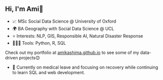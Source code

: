 ## Hi, I'm Ami👋

- 📈 MSc Social Data Science @ University of Oxford  
- 🌍 BA Geography with Social Data Science @ UCL  
- ⭐️ Interests: NLP, GIS, Responsible AI, Natural Disaster Response
- 🧑🏻‍💻 Tools: Python, R, SQL

Check out my portfolio at [amikashima.github.io](https://amikashima.github.io) to see some of my data-driven projects😊

- 🧩 Currently on medical leave and focusing on recovery while continuing to learn SQL and web development.
<!--
**amikashima/amikashima** is a ✨ _special_ ✨ repository because its `README.md` (this file) appears on your GitHub profile.

Here are some ideas to get you started:

- 🔭 I’m currently working on ...
- 🌱 I’m currently learning ...
- 👯 I’m looking to collaborate on ...
- 🤔 I’m looking for help with ...
- 💬 Ask me about ...
- 📫 How to reach me: ...
- 😄 Pronouns: ...
- ⚡ Fun fact: ...
-->

